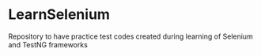 # LearnSelenium
Repository to have practice test codes created during learning of Selenium and TestNG frameworks
